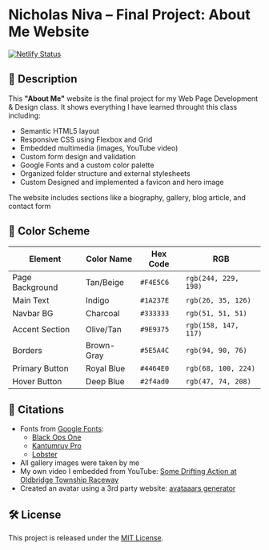 # Nicholas Niva – Final Project: About Me Website

[![Netlify Status](https://api.netlify.com/api/v1/badges/4c1ae913-97c2-4daf-9356-22ac62b10dbf/deploy-status)](https://app.netlify.com/sites/about-me-reddeadviking/deploys)

## 📄 Description

This **"About Me"** website is the final project for my Web Page Development & Design class. It shows everything I have learned throught this class including:

- Semantic HTML5 layout  
- Responsive CSS using Flexbox and Grid  
- Embedded multimedia (images, YouTube video)  
- Custom form design and validation  
- Google Fonts and a custom color palette  
- Organized folder structure and external stylesheets  
- Custom Designed and implemented a favicon and hero image

The website includes sections like a biography, gallery, blog article, and contact form

## 🎨 Color Scheme

| Element         | Color Name   | Hex Code      | RGB                    |
|-----------------|--------------|---------------|------------------------|
| Page Background | Tan/Beige    | `#F4E5C6`     | `rgb(244, 229, 198)` |
| Main Text       | Indigo       | `#1A237E`     | `rgb(26, 35, 126)`   |
| Navbar BG       | Charcoal     | `#333333`     | `rgb(51, 51, 51)`    |
| Accent Section  | Olive/Tan    | `#9E9375`     | `rgb(158, 147, 117)` |
| Borders         | Brown-Gray   | `#5E5A4C`     | `rgb(94, 90, 76)`    |
| Primary Button  | Royal Blue   | `#4464E0`     | `rgb(68, 100, 224)`  |
| Hover Button    | Deep Blue    | `#2f4ad0`     | `rgb(47, 74, 208)`   |

## 📸 Citations

- Fonts from [Google Fonts](https://fonts.google.com):  
  - [Black Ops One](https://fonts.google.com/specimen/Black+Ops+One)  
  - [Kantumruy Pro](https://fonts.google.com/specimen/Kantumruy+Pro)
  - [Lobster](https://fonts.google.com/specimen/Lobster)
- All gallery images were taken by me  
- My own video I embedded from YouTube: [Some Drifting Action at Oldbridge Township Raceway](https://www.youtube.com/watch?v=lLWluwTCKmA)
- Created an avatar using a 3rd party website: [avataaars generator](https://getavataaars.com/)

## 🛠️ License

This project is released under the [MIT License](https://opensource.org/licenses/MIT).
